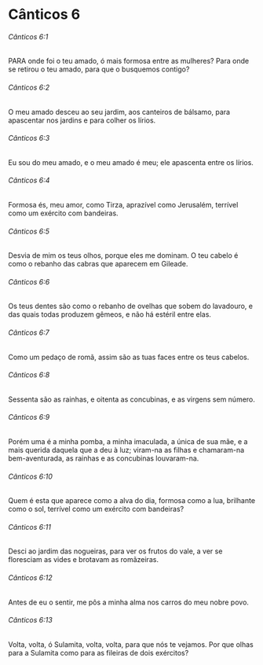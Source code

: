 # Cânticos 6

###### Cânticos 6:1

PARA onde foi o teu amado, ó mais formosa entre as mulheres? Para onde se retirou o teu amado, para que o busquemos contigo?

###### Cânticos 6:2

O meu amado desceu ao seu jardim, aos canteiros de bálsamo, para apascentar nos jardins e para colher os lírios.

###### Cânticos 6:3

Eu sou do meu amado, e o meu amado é meu; ele apascenta entre os lírios.

###### Cânticos 6:4

Formosa és, meu amor, como Tirza, aprazível como Jerusalém, terrível como um exército com bandeiras.

###### Cânticos 6:5

Desvia de mim os teus olhos, porque eles me dominam. O teu cabelo é como o rebanho das cabras que aparecem em Gileade.

###### Cânticos 6:6

Os teus dentes são como o rebanho de ovelhas que sobem do lavadouro, e das quais todas produzem gêmeos, e não há estéril entre elas.

###### Cânticos 6:7

Como um pedaço de romã, assim são as tuas faces entre os teus cabelos.

###### Cânticos 6:8

Sessenta são as rainhas, e oitenta as concubinas, e as virgens sem número.

###### Cânticos 6:9

Porém uma é a minha pomba, a minha imaculada, a única de sua mãe, e a mais querida daquela que a deu à luz; viram-na as filhas e chamaram-na bem-aventurada, as rainhas e as concubinas louvaram-na.

###### Cânticos 6:10

Quem é esta que aparece como a alva do dia, formosa como a lua, brilhante como o sol, terrível como um exército com bandeiras?

###### Cânticos 6:11

Desci ao jardim das nogueiras, para ver os frutos do vale, a ver se floresciam as vides e brotavam as romãzeiras.

###### Cânticos 6:12

Antes de eu o sentir, me pôs a minha alma nos carros do meu nobre povo.

###### Cânticos 6:13

Volta, volta, ó Sulamita, volta, volta, para que nós te vejamos. Por que olhas para a Sulamita como para as fileiras de dois exércitos?

